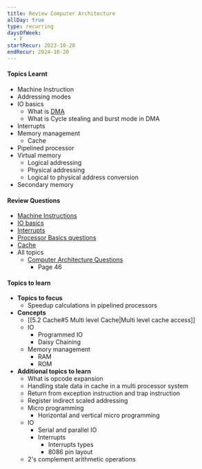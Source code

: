 ```yaml
---
title: Review Computer Architecture
allDay: true
type: recurring
daysOfWeek:
  - F
startRecur: 2023-10-20
endRecur: 2024-10-20
---
```

#### Topics Learnt
- Machine Instruction
- Addressing modes
- IO basics
	- What is [DMA](https://www.geeksforgeeks.org/direct-memory-access-dma-controller-in-computer-architecture/)
	- What is Cycle stealing and burst mode in DMA
- Interrupts
- Memory management
	- Cache
- Pipelined processor
- Virtual memory
	- Logical addressing 
	- Physical addressing
	- Logical to physical address conversion 
- Secondary memory

#### Review Questions
- [Machine Instructions](https://practicepaper.in/gate-cse/machine-instruction?page_no=2)
- [IO basics](https://practicepaper.in/gate-cse/io-interface)
- [Interrupts](https://practicepaper.in/gate-cse/interrupt)
- [Processor Basics questions](https://practicepaper.in/gate-cse/alu-data-path-and-control-unit)
- [Cache](https://practicepaper.in/gate-cse/cache-memory)
- All topics
	- [Computer Architecture Questions](https://practicepaper.in/gate-cse/computer-organization?page_no=46)
		- Page 46

#### Topics to learn 
- **Topics to focus**
	- Speedup calculations in pipelined processors
- **Concepts**
	- [[5.2 Cache#5 Multi level Cache|Multi level cache access]] 
	- IO
		- Programmed IO
		- Daisy Chaining
	- Memory management
		- RAM
		- ROM
- **Additional topics to learn**
	- What is opcode expansion
	- Handling stale data in cache in a multi processor system
	- Return from exception instruction and trap instruction
	- Register indirect scaled addressing
	- Micro programming
		- Horizontal and vertical micro programming
	- IO
		- Serial and parallel IO
		- Interrupts
			- Interrupts types
			- 8086 pin layout
	- 2's complement arithmetic operations
